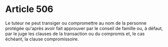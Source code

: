 # Article 506

Le tuteur ne peut transiger ou compromettre au nom de la personne protégée qu'après avoir fait approuver par le conseil de famille ou, à défaut, par le juge les clauses de la transaction ou du compromis et, le cas échéant, la clause compromissoire.
